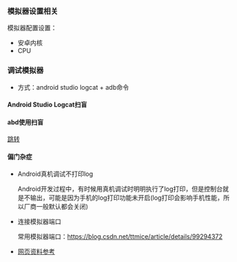 ### 模拟器设置相关

模拟器配置设置：

- 安卓内核
- CPU

### 调试模拟器

- 方式：android studio logcat + adb命令

#### Android Studio Logcat扫盲

#### abd使用扫盲

[跳转](adb使用指令.md)

#### 偏门杂症

- Android真机调试不打印log

  Android开发过程中，有时候用真机调试时明明执行了log打印，但是控制台就是不输出，可能是因为手机的log打印功能未开启(log打印会影响手机性能，所以厂商一般默认都会关闭)

- 连接模拟器端口

  常用模拟器端口：https://blog.csdn.net/ttmice/article/details/99294372

- [网页资料参考](网页资料.txt)